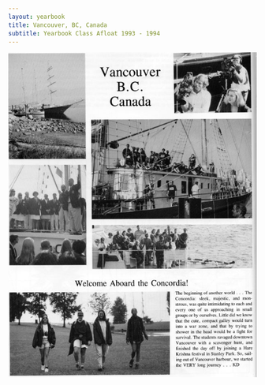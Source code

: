 ```yaml
---
layout: yearbook
title: Vancouver, BC, Canada
subtitle: Yearbook Class Afloat 1993 - 1994
---
```


<img src="/classafloat/images/yearbook/02_vancouver.jpg" alt="Vancouver, BC, Canada - Class Afloat Yearbook 93 - 94" />